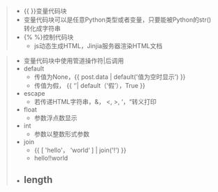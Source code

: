 > - {{  }}变量代码块
> - 变量代码块可以是任意Python类型或者变量，只要能被Python的str()转化成字符串
> - {%  %}控制代码块
>   - js动态生成HTML，Jinjia服务器渲染HTML文档



> - 变量代码块中使用管道操作符|后调用
> - default
>   - 传值为None，{{ post.data | default('值为空时显示')  }}
>   - 传值为假， {{ ‘’| default（‘假’），True }}
> - escape
>   - 若传递HTML字符串，&， <,  >,  ‘，“转义打印 
> - float
>   - 参数浮点数显示
> - int
>   - 参数以整数形式参数
> - join
>   - {{ [ 'hello'， ’world‘ ] | join('!') }}
>   - hello!!world
> - length
>   - 

